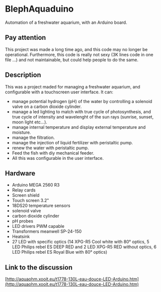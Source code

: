 # BlephAquaduino
Automation of a freshwater aquarium, with an Arduino board.

## Pay attention
This project was made a long time ago, and this code may no longer be operational. Furthermore, this code is really not sexy (3K lines code in one file ...) and not maintainable, but could help people to do the same.

## Description
This was a project maded for managing a freshwater aquarium, and configurable with a touchscreen user interface.
It can:
- manage potential hydrogen (pH) of the water by controlling a solenoid valve on a carbon dioxide cylinder.
- manage a led lighting to match with true cycle of photosynthesis, and true cycle of intensity and wavelenght of the sun rays (sunrise, sunset, moon light etc...).
- manage internal temperature and display external temperature and moisture.
- manage the filtration.
- manage the injection of liquid fertilizer with peristaltic pump.
- renew the water with peristaltic pump.
- Feed the fish with diy mechanical feeder.
- All this was configurable in the user interface.

## Hardware
- Arduino MEGA 2560 R3
- Relay cards
- Screen shield
- Touch screen 3.2"
- 18DS20 temperature sensors
- solenoid valve
- carbon dioxide cylinder
- pH probes
- LED drivers PWM capable
- Transformers meanwell SP-24-150
- Heatsink
- 27 LED with specific optics (14 XPG-R5 Cool white with 80° optics, 5 LED Philips rebel ES DEEP RED and 2 LED XPG-R5 RED without optics, 6 LED Philips rebel ES Royal Blue with 80° optics)

## Link to the discussion
[http://aquaohm.xooit.eu/t1778-130L-eau-douce-LED-Arduino.htm](http://aquaohm.xooit.eu/t1778-130L-eau-douce-LED-Arduino.htm)
